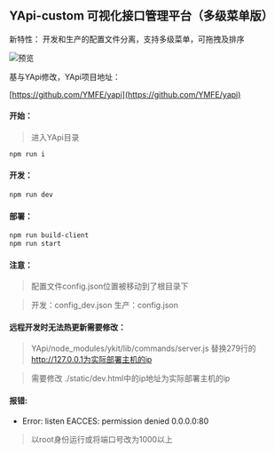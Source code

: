 ## YApi-custom  可视化接口管理平台（多级菜单版）

新特性：
开发和生产的配置文件分离，支持多级菜单，可拖拽及排序


![预览](https://www.ihtmlcss.com/wp-content/uploads/2020/12/20201204105605.png)

基与YApi修改，YApi项目地址：

[https://github.com/YMFE/yapi](https://github.com/YMFE/yapi)
#### 开始：
> 进入YApi目录
```bash
npm run i
```

#### 开发：
```bash
npm run dev
```
#### 部署：
```bash
npm run build-client
npm run start
```
#### 注意：

> 配置文件config.json位置被移动到了根目录下

> 开发：config_dev.json 生产：config.json

#### 远程开发时无法热更新需要修改：

> YApi/node_modules/ykit/lib/commands/server.js 替换279行的 http://127.0.0.1为实际部署主机的ip

> 需要修改 ./static/dev.html中的ip地址为实际部署主机的ip

#### 报错:
- Error: listen EACCES: permission denied 0.0.0.0:80

> 以root身份运行或将端口号改为1000以上
